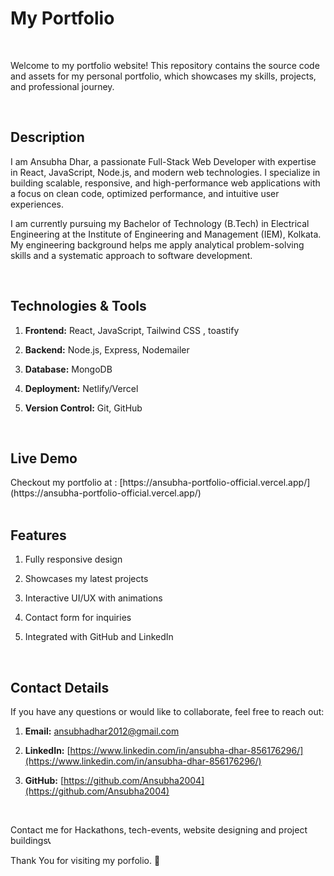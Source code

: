 # My Portfolio
<br>
<p>Welcome to my portfolio website! This repository contains the source code and assets for my personal portfolio, which showcases my skills, projects, and professional journey.</p>
<br>
<h2>Description</h2>
<p>I am Ansubha Dhar, a passionate Full-Stack Web Developer with expertise in React, JavaScript, Node.js, and modern web technologies. I specialize in building scalable, responsive, and high-performance web applications with a focus on clean code, optimized performance, and intuitive user experiences.

I am currently pursuing my Bachelor of Technology (B.Tech) in Electrical Engineering at the Institute of Engineering and Management (IEM), Kolkata. My engineering background helps me apply analytical problem-solving skills and a systematic approach to software development.</p>
<br>
<h2>Technologies & Tools</h2>

1. <b>Frontend:</b> React, JavaScript, Tailwind CSS , toastify

2. <b>Backend:</b> Node.js, Express, Nodemailer

3. <b>Database:</b> MongoDB
  
4. <b>Deployment:</b> Netlify/Vercel
   
5. <b>Version Control:</b> Git, GitHub

<br>
<h2>Live Demo</h2>
Checkout my portfolio at : [https://ansubha-portfolio-official.vercel.app/](https://ansubha-portfolio-official.vercel.app/)
<br>
<br>
<h2>Features</h2>

1. Fully responsive design

2. Showcases my latest projects

3. Interactive UI/UX with animations 

4. Contact form for inquiries

5. Integrated with GitHub and LinkedIn

<br>
<h2>Contact Details</h2>

If you have any questions or would like to collaborate, feel free to reach out:
<br>
1. <b>Email:</b> [ansubhadhar2012@gmail.com](ansubhadhar2012@gmail.com)

2. <b>LinkedIn:</b> [https://www.linkedin.com/in/ansubha-dhar-856176296/](https://www.linkedin.com/in/ansubha-dhar-856176296/)

4. <b>GitHub:</b> [https://github.com/Ansubha2004](https://github.com/Ansubha2004)


<br>

Contact me for Hackathons, tech-events, website designing and project buildings📞

Thank You for visiting my porfolio. 🚀
